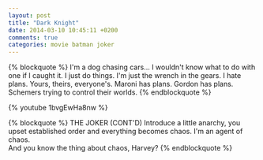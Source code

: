```yaml
---
layout: post
title: "Dark Knight"
date: 2014-03-10 10:45:11 +0200
comments: true
categories: movie batman joker
---
```

{% blockquote %}
I'm a dog chasing cars... I wouldn't know what to do with one if I caught it.
I just do things.  I'm just the wrench in the gears. I hate plans.
Yours, theirs, everyone's.  Maroni has plans.  Gordon has plans.
Schemers trying to control their worlds.
{% endblockquote %}

{% youtube 1bvgEwHa8nw %}

{% blockquote %}
THE JOKER (CONT'D)
Introduce a little anarchy, you upset 
established order and everything 
becomes chaos.  I'm an agent of chaos.  
And you know the thing about chaos, 
Harvey?
{% endblockquote %}
